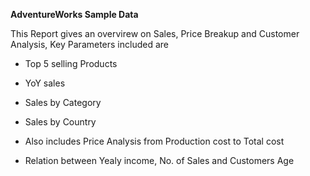 **AdventureWorks Sample Data**

This Report gives an overvirew on Sales, Price Breakup and Customer Analysis, Key Parameters included are

- Top 5 selling Products

- YoY sales

- Sales by Category

- Sales by Country

- Also includes Price Analysis from Production cost to Total cost

- Relation between Yealy income, No. of Sales and Customers Age
